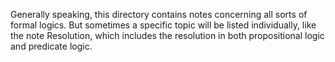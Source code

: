 Generally speaking, this directory contains notes concerning all sorts of formal logics. But sometimes a specific topic will be listed individually, like the note Resolution, which includes the resolution in both propositional logic and predicate logic. 
